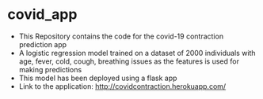 # covid_app

* This Repository contains the code for the covid-19 contraction prediction app
* A logistic regression model trained on a dataset of 2000 individuals with age, fever, cold, cough, breathing issues as the features is used for making predictions
* This model has been deployed using a flask app
* Link to the application: http://covidcontraction.herokuapp.com/
